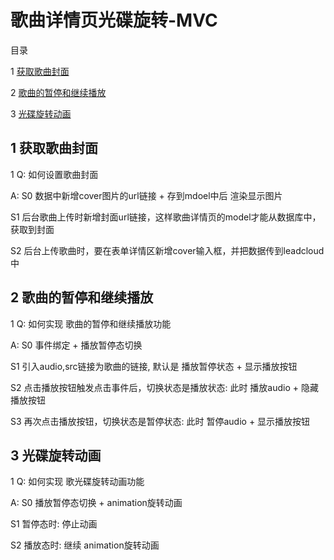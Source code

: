 ﻿# 歌曲详情页光碟旋转-MVC

目录

1 [获取歌曲封面](#1)

2 [歌曲的暂停和继续播放](#2)

3 [光碟旋转动画](#3)


## <span id="1"> 1 获取歌曲封面 </span>

1 Q: 如何设置歌曲封面

A: S0 数据中新增cover图片的url链接 + 存到mdoel中后 渲染显示图片

S1 后台歌曲上传时新增封面url链接，这样歌曲详情页的model才能从数据库中，获取到封面

S2 后台上传歌曲时，要在表单详情区新增cover输入框，并把数据传到leadcloud中


## <span id="2"> 2 歌曲的暂停和继续播放 </span>

1 Q: 如何实现 歌曲的暂停和继续播放功能

A: S0 事件绑定 + 播放暂停态切换

S1 引入audio,src链接为歌曲的链接, 默认是 播放暂停状态 + 显示播放按钮

S2 点击播放按钮触发点击事件后，切换状态是播放状态: 此时 播放audio + 隐藏播放按钮

S3 再次点击播放按钮，切换状态是暂停状态: 此时 暂停audio + 显示播放按钮 


## <span id="3"> 3 光碟旋转动画 </span>

1 Q: 如何实现 歌光碟旋转动画功能

A: S0 播放暂停态切换 + animation旋转动画

S1 暂停态时: 停止动画

S2 播放态时: 继续 animation旋转动画